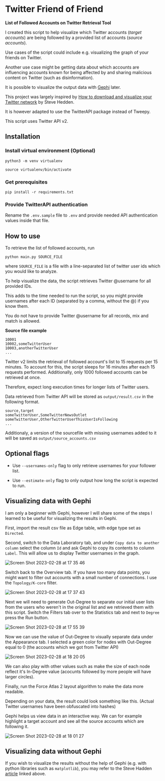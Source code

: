 # Twitter Friend of Friend
**List of Followed Accounts on Twitter Retrieval Tool**

I created this script to help visualize which Twitter accounts (_target accounts_) are being followed by a provided list of accounts (_source accounts_). 

Use cases of the script could include e.g. visualizing the graph of your friends on Twitter. 

Another use case might be getting data about which accounts are influencing accounts known for being affected by and sharing malicious content on Twitter (such as disinformation).

It is possible to visualize the output data with [Gephi](https://gephi.org/) later.

This project was largely inspired by [How to download and visualize your Twitter network](https://towardsdatascience.com/how-to-download-and-visualize-your-twitter-network-f009dbbf107b) by Steve Hedden.

It is however adapted to use the TwitterAPI package instead of Tweepy.

This script uses Twitter API v2.

## Installation

### Install virtual environment (Optional)
```
python3 -m venv virtualenv

source virtualenv/bin/activate
```

### Get prerequisites
```
pip install -r requirements.txt
```

### Provide TwitterAPI authentication
Rename the `.env.sample` file to `.env` and provide needed API authentication values inside that file.

## How to use

To retrieve the list of followed accounts, run
```
python main.py SOURCE_FILE
```
where `SOURCE_FILE` is a file with a line-separated list of twitter user ids which you would like to analyze.

To help visualize the data, the script retrieves Twitter @username for all provided IDs.

This adds to the time needed to run the script, so you might provide usernames after each ID (separated by a comma, without the @) if you know them.

You do not have to provide Twitter @username for all records, mix and match is allowed.

**Source file example**
```
10001
10002,someTwitterUser
10003,anotherTwitterUser
...
```

Twitter v2 limits the retrieval of followed account's list to 15 requests per 15 minutes.
To account for this, the script sleeps for 16 minutes after each 15 requests performed.
Additionally, only 1000 followed accounts can be retrieved at once.

Therefore, expect long execution times for longer lists of Twitter users.

Data retrieved from Twitter API will be stored as `output/result.csv` in the following format.
```csv
source,target
someTwitterUser,SomeTwitterNewsOutlet
someTwitterUser,OtherTwitterUserThisUserIsFollowing
...
```

Additionaly, a version of the sourcefile with missing usernames added to it will be saved as `output/source_accounts.csv`

## Optional flags

- Use `--usernames-only` flag to only retrieve usernames for your follower list.

- Use `--estimate-only` flag to only output how long the script is expected to run.

## Visualizing data with Gephi

I am only a beginner with Gephi, however I will share some of the steps I learned to be useful for visualizing the results in Gephi.

First, import the result csv file as Edge table, with edge type set as `Directed`.

Second, switch to the Data Laboratory tab, and under `Copy data to another column` select the column `Id` and ask Gephi to copy its contents to column `Label`. This will allow us to display Twitter usernames in the graph.

![Screen Shot 2023-02-28 at 17 35 46](https://user-images.githubusercontent.com/10202752/221928398-bb23b4ea-50f9-4212-974e-709c05fc9b94.png)

Switch back to the Overview tab. If you have too many data points, you might want to filter out accounts with a small number of connections. I use the `Topology/K-core` filter. 

![Screen Shot 2023-02-28 at 17 37 43](https://user-images.githubusercontent.com/10202752/221928454-d2064d03-f96b-4c1f-b9c3-59c0e703aab9.png)

Next we will need to generate Out-Degree to separate our initial user lists from the users who weren't in the original list and we retrieved them with this script. Switch the Filters tab over to the Statistics tab and next to `Degree` press the Run button.

![Screen Shot 2023-02-28 at 17 55 39](https://user-images.githubusercontent.com/10202752/221928492-c1c75dc9-cf18-4742-9dbe-a133e951c7cc.png)

Now we can use the value of Out-Degree to visually separate data under the Appearance tab. I selected a green color for nodes with Out-Degree equal to 0 (the accounts which we got from Twitter API)

![Screen Shot 2023-02-28 at 18 20 05](https://user-images.githubusercontent.com/10202752/221929045-8101fa60-1a2a-4b08-8d64-9564136f3adf.png)

We can also play with other values such as make the size of each node reflect it's In-Degree value (acocunts followed by more people will have larger circles).

Finally, run the Force Atlas 2 layout algorithm to make the data more readable. 

Depending on your data, the result could look something like this. (Actual Twitter usernames have been obfuscated into hashes)

Gephi helps us view data in an interactive way. We can for example highlight a target account and see all the source accounts which are following it.

![Screen Shot 2023-02-28 at 18 01 27](https://user-images.githubusercontent.com/10202752/221928626-59974d4d-7f77-4ca3-b45e-1e2f54d99ce9.png)

## Visualizing data without Gephi

If you wish to visualize the results without the help of Gephi (e.g. with python libraries such as `matplotlib`), you may refer to the Steve Hadden [article](https://towardsdatascience.com/how-to-download-and-visualize-your-twitter-network-f009dbbf107b) linked above.
